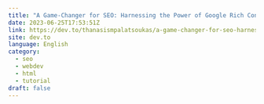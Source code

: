 ```yaml
---
title: "A Game-Changer for SEO: Harnessing the Power of Google Rich Content results"
date: 2023-06-25T17:53:51Z
link: https://dev.to/thanasismpalatsoukas/a-game-changer-for-seo-harnessing-the-power-of-google-rich-content-results-1ak2?utm_medium=RSS&utm_source=news.12bit.vn
site: dev.to
language: English
category:
  - seo
  - webdev
  - html
  - tutorial
draft: false
---
```

